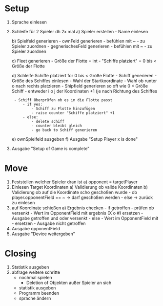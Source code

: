 # Setup
1) Sprache einlesen
2) Schleife für 2 Spieler dh 2x mal
	a) Spieler erstellen
		- Name einlesen 

	b) Spielfeld generieren
		- ownFeld generieren
			- befühlen mit ~
		- zu Spieler zuordnen
		- gegnerischesFeld generieren 
			- befühlen mit ~
		- zu Spieler zuordnen 

	c) Fleet generieren
		- Größe der Flotte = int 
		- "Schiffe platziert" = 0 bis < Größe der Flotte

	d) Schleife Schiffe platziert for 0 bis < Größe Flotte 
		- Schiff generieren 
			- Größe des Schiffes einlesen 
			- Wahl der Startkoordinate
			- Wahl ob runter o nach rechts platzieren 
				- Shipfield generieren so oft wie 0 < Größe Schiff
				- entweder i o j der Koordinaten +1 (je nach Richtung des Schiffes 

		- Schiff überprüfen ob es in die Flotte passt
			- if yes:
				- Schiff zu Flotte hinzufügen
				- raise counter "Schiffe platziert" +1
			- else: 
				- delete schiff
				- counter bleibt gleich
				- go back to Schiff generieren

	e) ownSpielfeld ausgeben
	f) Ausgabe "Setup Player x is done"
3) Ausgabe "Setup of Game is complete"

# Move
1) Feststellen welcher Spieler dran ist
	a) opponent = targetPlayer
2) Einlesen Target Koordinaten
	a) Validierung ob valide Koordinaten
	b) Validierung ob auf die Koordinate scho geschoßen wurde
		- ob player.opponentField == ~ -> darf geschoßen werden
		- else -> zurück zu einlesen
3) auf Koordinate schießen
	a) Ergebnis checken
		- if getroffen
			- prüfen ob versenkt
			- Wert im OpponentField mit ergebnis (X o #) ersetzen
			- Ausgabe getroffen und oder versenkt
		- else 
			- Wert im OpponentField mit - ersetzen 
			- Ausgabe nicht getroffen 
4) Ausgabe opponentField 
5) Ausgabe "Device weitergeben" 		


# Closing
1) Statistik ausgeben 
2) abfrage weitere schritte
	- nochmal spielen
		- Deletion of Objekten außer Spieler an sich
	- statistik ausgeben 
	- Programm beenden
	- sprache ändern


